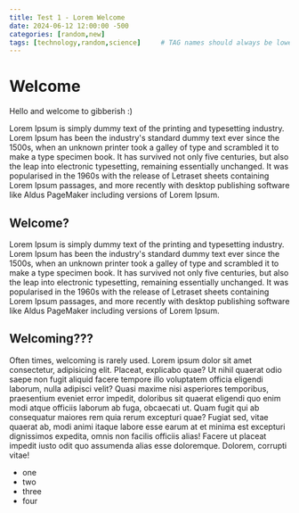```yaml
---
title: Test 1 - Lorem Welcome
date: 2024-06-12 12:00:00 -500
categories: [random,new]
tags: [technology,random,science]     # TAG names should always be lowercase
---
```


# Welcome

Hello and welcome to gibberish :)

Lorem Ipsum is simply dummy text of the printing and typesetting industry. Lorem Ipsum has been the industry's standard dummy text ever since the 1500s, when an unknown printer took a galley of type and scrambled it to make a type specimen book. It has survived not only five centuries, but also the leap into electronic typesetting, remaining essentially unchanged. It was popularised in the 1960s with the release of Letraset sheets containing Lorem Ipsum passages, and more recently with desktop publishing software like Aldus PageMaker including versions of Lorem Ipsum.

## Welcome?
Lorem Ipsum is simply dummy text of the printing and typesetting industry. Lorem Ipsum has been the industry's standard dummy text ever since the 1500s, when an unknown printer took a galley of type and scrambled it to make a type specimen book. It has survived not only five centuries, but also the leap into electronic typesetting, remaining essentially unchanged. It was popularised in the 1960s with the release of Letraset sheets containing Lorem Ipsum passages, and more recently with desktop publishing software like Aldus PageMaker including versions of Lorem Ipsum.

## Welcoming???
Often times, welcoming is rarely used. Lorem ipsum dolor sit amet consectetur, adipisicing elit. Placeat, explicabo quae? Ut nihil quaerat odio saepe non fugit aliquid facere tempore illo voluptatem officia eligendi laborum, nulla adipisci velit? Quasi maxime nisi asperiores temporibus, praesentium eveniet error impedit, doloribus sit quaerat eligendi quo enim modi atque officiis laborum ab fuga, obcaecati ut. Quam fugit qui ab consequatur maiores rem quia rerum excepturi quae? Fugiat sed, vitae quaerat ab, modi animi itaque labore esse earum at et minima est excepturi dignissimos expedita, omnis non facilis officiis alias! Facere ut placeat impedit iusto odit quo assumenda alias esse doloremque. Dolorem, corrupti vitae!
* one
* two
* three
* four


